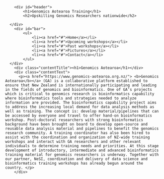 <!DOCTYPE html>
<html lang="en">
<head>
<meta http-equiv="Content-Type" content="text/html; charset=utf-8" />
<link rel="stylesheet" type="text/css" href="style.css" />

<title>Genomics Aotearoa Training</title>
</head>

<body>
    <div id="page">
		
        <div id="header">
        	<h1>Genomics Aotearoa Training</h1>
            <h2>Upskilling Genomics Researchers nationwide</h2>
            
      </div>
        <div id="bar">
            <ul>
                <li><a href="#">Home</a></li>
                <li><a href="#">Upcoming workshops</a></li>
                <li><a href="#">Past workshops</a></li>
                <li><a href="#">Pictures</a></li>
                <li><a href="#">Contact</a></li>
            </ul>
      </div>
        <div class="contentTitle"><h1>Genomics Aotearoa</h1></div>
        <div class="contentText">
          <p><a href="https://www.genomics-aotearoa.org.nz/"> <b>Genomics Aotearoa</b></a> (GA) is a collaborative platform established to ensure that New Zealand is internationally participating and leading in the fields of genomics and bioinformatics. One of GA’s projects which is critical to genomics research is bioinformatics capability where bioinformatics tools and strategies needed to analyze information are provided. The bioinformatics capability project aims to address the increasing local demand for data analysis methods as well as training. The concept is: develop material/pipelines that can be accessed by everyone and travel to offer hand-on bioinformatics workshop. Post-doctoral researchers with strong bioinformatics background have been brought on board to develop open-source and reusable data analysis material and pipelines to benefit the genomics research community. A training coordinator has also been hired to assist with the coordination and organization of NZ-wide training workshops and interact with GA researchers and other relevant individuals to determine training needs and priorities. At this stage development of introductory, intermediate and advanced bioinformatics training material for genomics researchers is underway. Together with our partner, NeSI, coordination and delivery of data science and bioinformatics training workshops has already begun around the country. </p>
        </div>
</body>
</html>
